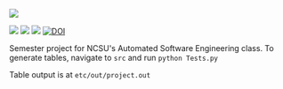 <a href="https://github.com/Nikhil1912/CSC510-HW_37/main/LICENSE.md"><img src="https://img.shields.io/github/license/insamuel/CSC591-HW-LUA?style=plastic" /></a>

<p> <img src="https://img.shields.io/badge/task-ai-blueviolet"> <img 
 src="https://img.shields.io/badge/language-python-orange"> <img 
 src="https://img.shields.io/badge/purpose-learning-yellow">
 <a href="https://zenodo.org/badge/latestdoi/625308382"><img src="https://zenodo.org/badge/625308382.svg" alt="DOI"></a>

Semester project for NCSU's Automated Software Engineering class. 
To generate tables, navigate to ```src``` and run ```python Tests.py```

Table output is at ```etc/out/project.out```
